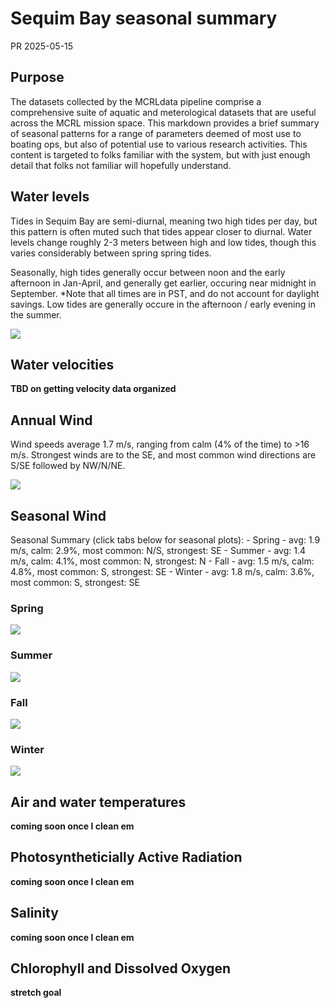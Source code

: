 Sequim Bay seasonal summary
================
PR
2025-05-15

## Purpose

The datasets collected by the MCRLdata pipeline comprise a comprehensive
suite of aquatic and meterological datasets that are useful across the
MCRL mission space. This markdown provides a brief summary of seasonal
patterns for a range of parameters deemed of most use to boating ops,
but also of potential use to various research activities. This content
is targeted to folks familiar with the system, but with just enough
detail that folks not familiar will hopefully understand.

## Water levels

Tides in Sequim Bay are semi-diurnal, meaning two high tides per day,
but this pattern is often muted such that tides appear closer to
diurnal. Water levels change roughly 2-3 meters between high and low
tides, though this varies considerably between spring spring tides.

Seasonally, high tides generally occur between noon and the early
afternoon in Jan-April, and generally get earlier, occuring near
midnight in September. \*Note that all times are in PST, and do not
account for daylight savings. Low tides are generally occure in the
afternoon / early evening in the summer.

![](../figures/tidal_depth_by_month_and_tod.png)

## Water velocities

**TBD on getting velocity data organized**

## Annual Wind

Wind speeds average 1.7 m/s, ranging from calm (4% of the time) to \>16
m/s. Strongest winds are to the SE, and most common wind directions are
S/SE followed by NW/N/NE.

![](../figures/wind_plots/annual.png)

## Seasonal Wind

Seasonal Summary (click tabs below for seasonal plots): - Spring - avg:
1.9 m/s, calm: 2.9%, most common: N/S, strongest: SE - Summer - avg: 1.4
m/s, calm: 4.1%, most common: N, strongest: N - Fall - avg: 1.5 m/s,
calm: 4.8%, most common: S, strongest: SE - Winter - avg: 1.8 m/s, calm:
3.6%, most common: S, strongest: SE

### Spring

![](../figures/wind_plots/spring.png)

### Summer

![](../figures/wind_plots/summer.png)

### Fall

![](../figures/wind_plots/fall.png)

### Winter

![](../figures/wind_plots/winter.png)

## 

## Air and water temperatures

**coming soon once I clean em**

## Photosyntheticially Active Radiation

**coming soon once I clean em**

## Salinity

**coming soon once I clean em**

## Chlorophyll and Dissolved Oxygen

**stretch goal**
